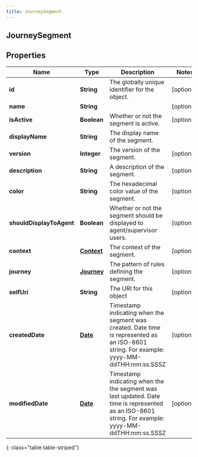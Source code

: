 ```yaml
---
title: JourneySegment
---
```

## JourneySegment


## Properties

| Name | Type | Description | Notes |
| ------------ | ------------- | ------------- | ------------- |
| **id** | **String** | The globally unique identifier for the object. |  [optional] |
| **name** | **String** |  |  [optional] |
| **isActive** | **Boolean** | Whether or not the segment is active. |  [optional] |
| **displayName** | **String** | The display name of the segment. |  |
| **version** | **Integer** | The version of the segment. |  [optional] |
| **description** | **String** | A description of the segment. |  [optional] |
| **color** | **String** | The hexadecimal color value of the segment. |  [optional] |
| **shouldDisplayToAgent** | **Boolean** | Whether or not the segment should be displayed to agent/supervisor users. |  [optional] |
| **context** | [**Context**](Context.html) | The context of the segment. |  [optional] |
| **journey** | [**Journey**](Journey.html) | The pattern of rules defining the segment. |  [optional] |
| **selfUri** | **String** | The URI for this object |  [optional] |
| **createdDate** | [**Date**](Date.html) | Timestamp indicating when the segment was created. Date time is represented as an ISO-8601 string. For example: yyyy-MM-ddTHH:mm:ss.SSSZ |  [optional] |
| **modifiedDate** | [**Date**](Date.html) | Timestamp indicating when the the segment was last updated. Date time is represented as an ISO-8601 string. For example: yyyy-MM-ddTHH:mm:ss.SSSZ |  [optional] |
{: class="table table-striped"}



